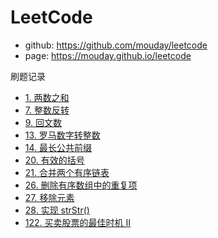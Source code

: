 # LeetCode

- github: https://github.com/mouday/leetcode
- page: https://mouday.github.io/leetcode

刷题记录

- [1. 两数之和](src/main/java/com/pengshiyu/Question1.java)
- [7. 整数反转](/src/main/java/com/pengshiyu/Question7.java)
- [9. 回文数](src/main/java/com/pengshiyu/Question9.java)
- [13. 罗马数字转整数](src/main/java/com/pengshiyu/Question13.java)
- [14. 最长公共前缀](src/main/java/com/pengshiyu/Question14.java)
- [20. 有效的括号](src/main/java/com/pengshiyu/Question20.java)
- [21. 合并两个有序链表](src/main/java/com/pengshiyu/Question21.java)
- [26. 删除有序数组中的重复项](src/main/java/com/pengshiyu/Question26.java)
- [27. 移除元素](src/main/java/com/pengshiyu/Question27.java)
- [28. 实现 strStr()](src/main/java/com/pengshiyu/Question28.java)
- [122. 买卖股票的最佳时机 II](src/main/java/com/pengshiyu/Question122.java)
